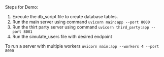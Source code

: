 Steps for Demo:
1. Execute the db_script file to create database tables.
2. Run the main server using command `uvicorn main:app --port 8000`
3. Run the thirt party server using command `uvicorn third_party:app --port 8001`
4. Run the simulate_users file with desired endpoint 


To run a server with multiple workers
`uvicorn main:app --workers 4 --port 8000`
